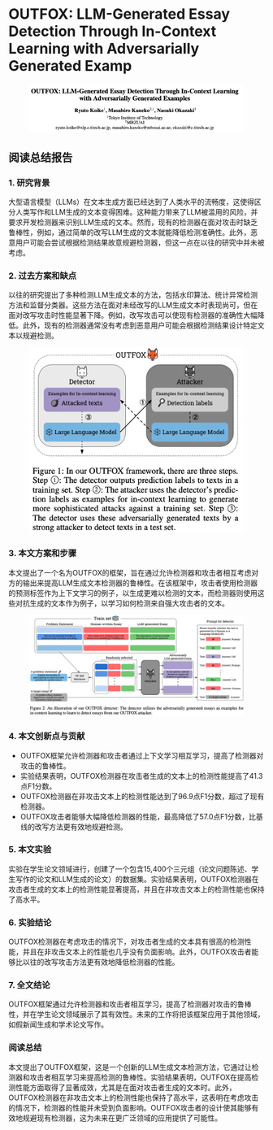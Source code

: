 # OUTFOX: LLM-Generated Essay Detection Through In-Context Learning with Adversarially Generated Examp

<figure><img src="../.gitbook/assets/image (2) (1) (1) (1) (1) (1) (1) (1) (1) (1) (1) (1) (1) (1) (1) (1) (1) (1) (1) (1) (1) (1) (1) (1) (1) (1) (1) (1) (1) (1) (1) (1) (1) (1) (1) (1) (1) (1) (1) (1) (1) (1) (1).png" alt=""><figcaption></figcaption></figure>

## 阅读总结报告

### 1. 研究背景

大型语言模型（LLMs）在文本生成方面已经达到了人类水平的流畅度，这使得区分人类写作和LLM生成的文本变得困难。这种能力带来了LLM被滥用的风险，并要求开发检测器来识别LLM生成的文本。然而，现有的检测器在面对攻击时缺乏鲁棒性，例如，通过简单的改写LLM生成的文本就能降低检测准确性。此外，恶意用户可能会尝试根据检测结果故意规避检测器，但这一点在以往的研究中并未被考虑。

### 2. 过去方案和缺点

以往的研究提出了多种检测LLM生成文本的方法，包括水印算法、统计异常检测方法和监督分类器。这些方法在面对未经改写的LLM生成文本时表现尚可，但在面对改写攻击时性能显著下降。例如，改写攻击可以使现有检测器的准确性大幅降低。此外，现有的检测器通常没有考虑到恶意用户可能会根据检测结果设计特定文本以规避检测。

<figure><img src="../.gitbook/assets/image (3) (1) (1) (1) (1) (1) (1) (1) (1) (1) (1) (1) (1) (1) (1) (1) (1) (1) (1) (1) (1) (1) (1) (1) (1) (1) (1) (1) (1) (1) (1) (1) (1) (1) (1).png" alt=""><figcaption></figcaption></figure>

### 3. 本文方案和步骤

本文提出了一个名为OUTFOX的框架，旨在通过允许检测器和攻击者相互考虑对方的输出来提高LLM生成文本检测器的鲁棒性。在该框架中，攻击者使用检测器的预测标签作为上下文学习的例子，以生成更难以检测的文本，而检测器则使用这些对抗生成的文本作为例子，以学习如何检测来自强大攻击者的文本。

<figure><img src="../.gitbook/assets/image (4) (1) (1) (1) (1) (1) (1) (1) (1) (1) (1) (1) (1) (1) (1) (1) (1) (1) (1) (1) (1) (1) (1) (1) (1) (1) (1) (1) (1) (1) (1) (1) (1) (1).png" alt=""><figcaption></figcaption></figure>

### 4. 本文创新点与贡献

* OUTFOX框架允许检测器和攻击者通过上下文学习相互学习，提高了检测器对攻击的鲁棒性。
* 实验结果表明，OUTFOX检测器在攻击者生成的文本上的检测性能提高了41.3点F1分数。
* OUTFOX检测器在非攻击文本上的检测性能达到了96.9点F1分数，超过了现有检测器。
* OUTFOX攻击者能够大幅降低检测器的性能，最高降低了57.0点F1分数，比基线的改写方法更有效地规避检测。

### 5. 本文实验

实验在学生论文领域进行，创建了一个包含15,400个三元组（论文问题陈述、学生写作的论文和LLM生成的论文）的数据集。实验结果表明，OUTFOX检测器在攻击者生成的文本上的检测性能显著提高，并且在非攻击文本上的检测性能也保持了高水平。

### 6. 实验结论

OUTFOX检测器在考虑攻击的情况下，对攻击者生成的文本具有很高的检测性能，并且在非攻击文本上的性能也几乎没有负面影响。此外，OUTFOX攻击者能够比以往的改写攻击方法更有效地降低检测器的性能。

### 7. 全文结论

OUTFOX框架通过允许检测器和攻击者相互学习，提高了检测器对攻击的鲁棒性，并在学生论文领域展示了其有效性。未来的工作将把该框架应用于其他领域，如假新闻生成和学术论文写作。

### 阅读总结

本文提出了OUTFOX框架，这是一个创新的LLM生成文本检测方法，它通过让检测器和攻击者相互学习来提高检测的鲁棒性。实验结果表明，OUTFOX在提高检测性能方面取得了显著成效，尤其是在面对攻击者生成的文本时。此外，OUTFOX检测器在非攻击文本上的检测性能也保持了高水平，这表明在考虑攻击的情况下，检测器的性能并未受到负面影响。OUTFOX攻击者的设计使其能够有效地规避现有检测器，这为未来在更广泛领域的应用提供了可能性。
